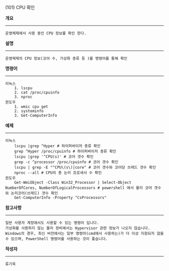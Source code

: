 (101) CPU 확인

**개요**
***
	운영체제에서 사용 중인 CPU 정보를 확인 한다.

**설명**
***
	운영체제의 CPU 정보(코어 수, 가상화 종류 등 )를 명령어를 통해 확인


**명령어**
***
	리눅스
		1. lscpu
		2. cat /proc/cpuinfo
        3. nproc
	윈도우
		1. wmic cpu get
		2. systeminfo
        3. Get-ComputerInfo


**예제**
***
	리눅스
		lscpu |grep ^Hyper # 하이퍼바이저 종류 확인
		grep ^Hyper /proc/cpuinfo # 하이퍼바이저 종류 확인
		lscpu |grep '^CPU(s)' # 코어 갯수 확인
		grep -c ^processor /proc/cpuinfo # 코어 갯수 확인
  		lscpu | grep -E "^CPU\(s\)|core" # 코어 갯수와 코어당 쓰레드 갯수 확인
        nproc --all # CPU의 총 논리 프로세서 수 확인
    윈도우
    	Get-WmiObject -Class Win32_Processor | Select-Object NumberOfCores, NumberOfLogicalProcessors # powershell 에서 물리 코어 갯수와 논리코어(쓰레드) 갯수 확인
        Get-ComputerInfo -Property "CsProcessors"

**참고사항**
***
	일반 사용자 계정에서도 사용할 수 있는 명령어 입니다.
	가상화를 사용하지 않는 물리 장비에서는 Hypervisor 관련 정보가 나오지 않습니다.
    Windows의 경우, 최신 버전에서는 일부 명령어(cmd에서 사용하는)가 더 이상 지원되지 않을 수 있으며, PowerShell 명령어를 사용하는 것이 좋습니다.

**작성자**
***
	류기욱
